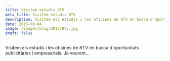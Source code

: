 ```yaml
---
title: Visitem estudis 8TV
meta_title: Visitem estudis 8TV
description: Visitem els estudis i les oficines de 8TV en busca d'oportunitats publicitàries i empresarials. Ja veurem...
date: 2015-09-04
image: /images/blog/2015/8tv.jpg
draft: false
---
```


Visitem els estudis i les oficines de 8TV en busca d'oportunitats publicitàries i empresarials. Ja veurem...
